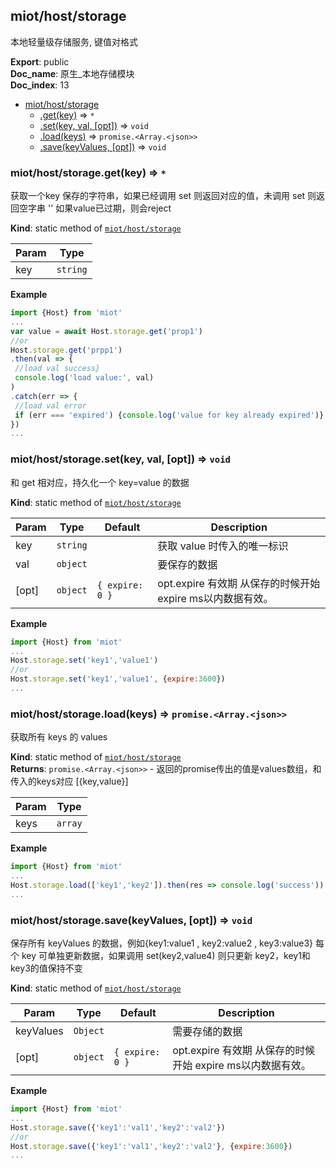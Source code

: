 <a name="module_miot/host/storage"></a>

## miot/host/storage
本地轻量级存储服务, 键值对格式

**Export**: public  
**Doc_name**: 原生_本地存储模块  
**Doc_index**: 13  

* [miot/host/storage](#module_miot/host/storage)
    * [.get(key)](#module_miot/host/storage.get) ⇒ <code>\*</code>
    * [.set(key, val, [opt])](#module_miot/host/storage.set) ⇒ <code>void</code>
    * [.load(keys)](#module_miot/host/storage.load) ⇒ <code>promise.&lt;Array.&lt;json&gt;&gt;</code>
    * [.save(keyValues, [opt])](#module_miot/host/storage.save) ⇒ <code>void</code>

<a name="module_miot/host/storage.get"></a>

### miot/host/storage.get(key) ⇒ <code>\*</code>
获取一个key 保存的字符串，如果已经调用 set 则返回对应的值，未调用 set 则返回空字串 ''
如果value已过期，则会reject

**Kind**: static method of [<code>miot/host/storage</code>](#module_miot/host/storage)  

| Param | Type |
| --- | --- |
| key | <code>string</code> | 

**Example**  
```js
import {Host} from 'miot'
...
var value = await Host.storage.get('prop1')
//or
Host.storage.get('prpp1')
.then(val => {
 //load val success}
 console.log('load value:', val)
)
.catch(err => {
 //load val error 
 if (err === 'expired') {console.log('value for key already expired')}
})
...
```
<a name="module_miot/host/storage.set"></a>

### miot/host/storage.set(key, val, [opt]) ⇒ <code>void</code>
和 get 相对应，持久化一个 key=value 的数据

**Kind**: static method of [<code>miot/host/storage</code>](#module_miot/host/storage)  

| Param | Type | Default | Description |
| --- | --- | --- | --- |
| key | <code>string</code> |  | 获取 value 时传入的唯一标识 |
| val | <code>object</code> |  | 要保存的数据 |
| [opt] | <code>object</code> | <code>{ expire: 0 }</code> | opt.expire 有效期 从保存的时候开始 expire ms以内数据有效。 |

**Example**  
```js
import {Host} from 'miot'
...
Host.storage.set('key1','value1')
//or
Host.storage.set('key1','value1', {expire:3600})
...
```
<a name="module_miot/host/storage.load"></a>

### miot/host/storage.load(keys) ⇒ <code>promise.&lt;Array.&lt;json&gt;&gt;</code>
获取所有 keys 的 values

**Kind**: static method of [<code>miot/host/storage</code>](#module_miot/host/storage)  
**Returns**: <code>promise.&lt;Array.&lt;json&gt;&gt;</code> - 返回的promise传出的值是values数组，和传入的keys对应 [{key,value}]  

| Param | Type |
| --- | --- |
| keys | <code>array</code> | 

**Example**  
```js
import {Host} from 'miot'
...
Host.storage.load(['key1','key2']).then(res => console.log('success'))
...
```
<a name="module_miot/host/storage.save"></a>

### miot/host/storage.save(keyValues, [opt]) ⇒ <code>void</code>
保存所有 keyValues 的数据，例如{key1:value1 , key2:value2 , key3:value3}
每个 key 可单独更新数据，如果调用 set(key2,value4) 则只更新 key2，key1和 key3的值保持不变

**Kind**: static method of [<code>miot/host/storage</code>](#module_miot/host/storage)  

| Param | Type | Default | Description |
| --- | --- | --- | --- |
| keyValues | <code>Object</code> |  | 需要存储的数据 |
| [opt] | <code>object</code> | <code>{ expire: 0 }</code> | opt.expire 有效期 从保存的时候开始 expire ms以内数据有效。 |

**Example**  
```js
import {Host} from 'miot'
...
Host.storage.save({'key1':'val1','key2':'val2'})
//or
Host.storage.save({'key1':'val1','key2':'val2'}, {expire:3600})
...
```
